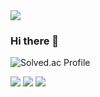 <img src="https://capsule-render.vercel.app/api?type=wave&color=auto&height=300&section=header&text=Welcome&fontSize=90" />


### Hi there 👋
![Solved.ac Profile](http://mazassumnida.wtf/api/v2/generate_badge?boj=mun9769)

<img src="https://img.shields.io/badge/C++-00599C?style=flat-square&logo=cplusplus&logoColor=white">
<img src="https://img.shields.io/badge/-C%23-00000?logo=Csharp&style=flat">

<img src="https://img.shields.io/badge/GitHub-181717?style=flat&logo=GitHub">


<!--
**mun9769/mun9769** is a ✨ _special_ ✨ repository because its `README.md` (this file) appears on your GitHub profile.

Here are some ideas to get you started:

- 🔭 I’m currently working on ...
- 🌱 I’m currently learning ...
- 👯 I’m looking to collaborate on ...
- 🤔 I’m looking for help with ...
- 💬 Ask me about ...
- 📫 How to reach me: ...
- 😄 Pronouns: ...
- ⚡ Fun fact: ...
-->
